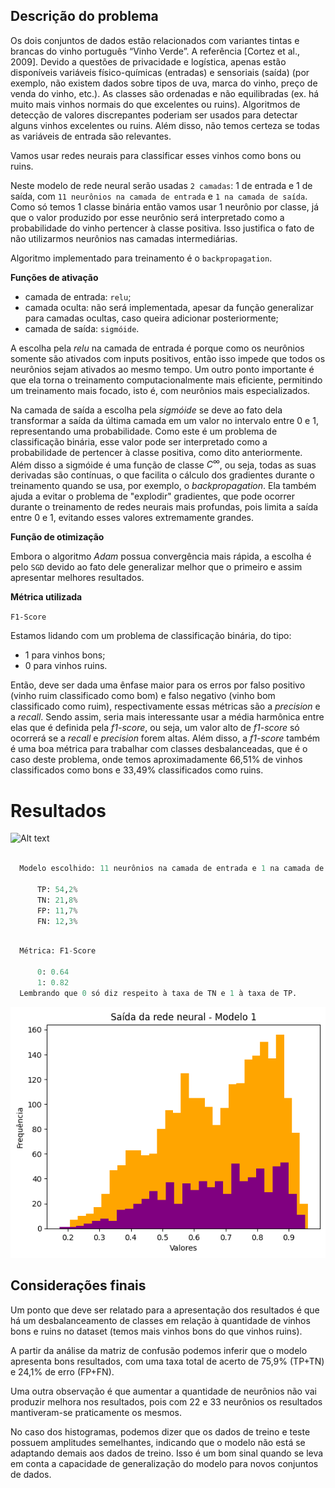 ## Descrição do problema

Os dois conjuntos de dados estão relacionados com variantes tintas e brancas do vinho português “Vinho Verde”. A referência [Cortez et al., 2009]. Devido a questões de privacidade e logística, apenas estão disponíveis variáveis físico-químicas (entradas) e sensoriais (saída) (por exemplo, não existem dados sobre tipos de uva, marca do vinho, preço de venda do vinho, etc.).
As classes são ordenadas e não equilibradas (ex. há muito mais vinhos normais do que excelentes ou ruins). Algoritmos de detecção de valores discrepantes poderiam ser usados para detectar alguns vinhos excelentes ou ruins. Além disso, não temos certeza se todas as variáveis de entrada são relevantes. 

Vamos usar redes neurais para classificar esses vinhos como bons ou ruins.

Neste modelo de rede neural serão usadas ```2 camadas```: 1 de entrada e 1 de saída, com ```11 neurônios na camada de entrada``` e ```1 na camada de saída```. Como só temos 1 classe binária então vamos usar 1 neurônio por classe, já que o valor produzido por esse neurônio será interpretado como a probabilidade do vinho pertencer à classe positiva. Isso justifica o fato de não utilizarmos neurônios nas camadas intermediárias.

Algoritmo implementado para treinamento é o ```backpropagation```.

**Funções de ativação**

- camada de entrada: ```relu```;
- camada oculta: não será implementada, apesar da função generalizar para camadas ocultas, caso queira adicionar posteriormente;
- camada de saída: ```sigmóide```.

A escolha pela _relu_ na camada de entrada é porque como os neurônios somente são ativados com inputs positivos, então isso impede que todos os neurônios sejam ativados ao mesmo tempo. Um outro ponto importante é que ela torna o treinamento computacionalmente mais eficiente, permitindo um treinamento mais focado, isto é, com neurônios mais especializados.

Na camada de saída a escolha pela _sigmóide_ se deve ao fato dela transformar a saída da última camada em um valor no intervalo entre 0 e 1, representando uma probabilidade. Como este é um problema de classificação binária, esse valor pode ser interpretado como a probabilidade de pertencer à classe positiva, como dito anteriormente. Além disso a sigmóide é uma função de classe $C^\infty$, ou seja, todas as suas derivadas são contínuas, o que facilita o cálculo dos gradientes durante o treinamento quando se usa, por exemplo, o _backpropagation_. Ela também ajuda a evitar o problema de "explodir" gradientes, que pode ocorrer durante o treinamento de redes neurais mais profundas, pois limita a saída entre 0 e 1, evitando esses valores extremamente grandes.

**Função de otimização**

Embora o algoritmo _Adam_ possua convergência mais rápida, a escolha é pelo ```SGD``` devido ao fato dele generalizar melhor que o primeiro e assim apresentar melhores resultados.

**Métrica utilizada**

```F1-Score```

Estamos lidando com um problema de classificação binária, do tipo: 
- 1 para vinhos bons; 
- 0 para vinhos ruins. 
  
Então, deve ser dada uma ênfase maior para os erros por falso positivo (vinho ruim classificado como bom) e falso negativo (vinho bom classificado como ruim), respectivamente essas métricas são a _precision_ e a _recall_. Sendo assim, seria mais interessante usar a média harmônica entre elas que é definida pela _f1-score_, ou seja, um valor alto de _f1-score_ só ocorrerá se a _recall_ e _precision_ forem altas. Além disso, a _f1-score_ também é uma boa métrica para trabalhar com classes desbalanceadas, que é o caso deste problema, onde temos aproximadamente 66,51% de vinhos classificados como bons e 33,49% classificados como ruins.

# Resultados

![Alt text](image.png)

```python

  Modelo escolhido: 11 neurônios na camada de entrada e 1 na camada de saída

      TP: 54,2%
      TN: 21,8%
      FP: 11,7%
      FN: 12,3%  
```

```python

  Métrica: F1-Score

      0: 0.64
      1: 0.82
  Lembrando que 0 só diz respeito à taxa de TN e 1 à taxa de TP.
```

![Alt text](image-1.png)


## Considerações finais

Um ponto que deve ser relatado para a apresentação dos resultados é que há um desbalanceamento de classes em relação à quantidade de vinhos bons e ruins no dataset (temos mais vinhos bons do que vinhos ruins).

A partir da análise da matriz de confusão podemos inferir que o modelo apresenta bons resultados, com uma taxa total de acerto de 75,9% (TP+TN) e 24,1% de erro (FP+FN). 

Uma outra observação é que aumentar a quantidade de neurônios não vai produzir melhora nos resultados, pois com 22 e 33 neurônios os resultados mantiveram-se praticamente os mesmos. 

 No caso dos histogramas,  podemos dizer que os dados de treino e teste possuem  amplitudes semelhantes, indicando que o modelo não está se adaptando demais aos dados de treino. Isso é um bom sinal quando se leva em conta a capacidade de generalização do modelo para novos conjuntos de dados.